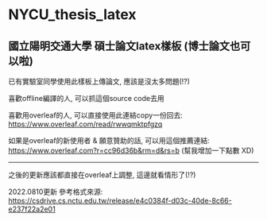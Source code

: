 # NYCU_thesis_latex
## 國立陽明交通大學 碩士論文latex樣板 (博士論文也可以啦)

已有實驗室同學使用此樣板上傳論文, 應該是沒太多問題(!?)

喜歡offline編譯的人, 可以抓這個source code去用

喜歡用overleaf的人, 可以直接使用此連結copy一份回去:
https://www.overleaf.com/read/rwwqmktpfgzq


如果是overleaf的新使用者 & 願意贊助的話, 可以用這個推薦連結: https://www.overleaf.com?r=cc96d36b&rm=d&rs=b
(幫我增加一下點數 XD)

----

之後的更新應該都直接在overleaf上調整, 這邊就看情形了(!?)

2022.0810更新
參考格式來源: https://csdrive.cs.nctu.edu.tw/release/e4c0384f-d03c-40de-8c66-e237f22a2e01 
